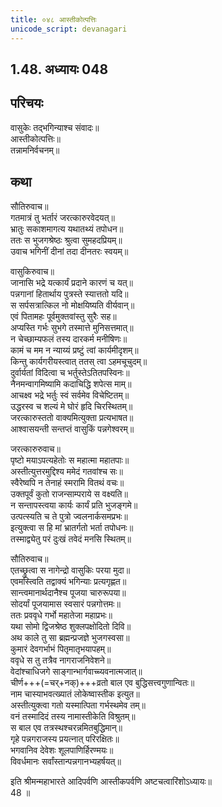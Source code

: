 ```yaml
---  
title: ०४८ आस्तीकोत्पत्तिः
unicode_script: devanagari
---  
```


## 1.48. अध्यायः 048

## परिचयः

वासुकेः तद्भगिन्याश्च संवादः॥  
आस्तीकोत्पत्तिः॥  
तन्नामनिर्वचनम्॥  

## कथा

सौतिरुवाच॥  
गतमात्रं तु भर्तारं जरत्कारुरवेदयत्॥  
भ्रातुः सकाशमागत्य यथातथ्यं तपोधन॥  
ततः स भुजगश्रेष्ठः श्रुत्वा सुमहदप्रियम्॥  
उवाच भगिनीं दीनां तदा दीनतरः स्वयम्॥  

वासुकिरुवाच॥  
जानासि भद्रे यत्कार्यं प्रदाने कारणं च यत्॥  
पन्नगानां हितार्थाय पुत्रस्ते स्यात्ततो यदि॥  
स सर्पसत्रात्किल नो मोक्षयिष्यति वीर्यवान्॥  
एवं पितामहः पूर्वमुक्तवांस्तु सुरैः सह॥  
अप्यस्ति गर्भः सुभगे तस्मात्ते मुनिसत्तमात्॥  
न चेच्छाम्यफलं तस्य दारकर्म मनीषिणः॥  
कामं च मम न न्याय्यं प्रष्टुं त्वां कार्यमीदृशम्॥  
किन्तु कार्यगरीयस्त्वात् ततस् त्वा ऽहमचूचुदम्॥  
दुर्वार्यतां विदित्वा च भर्तुस्तेऽतितपस्विनः॥  
नैनमन्वागमिष्यामि कदाचिद्धि शपेत्स माम्॥  
आचक्ष्व भद्रे भर्तुः स्वं सर्वमेव विचेष्टितम्॥  
उद्धरस्व च शल्यं मे घोरं हृदि चिरस्थितम्॥  
जरत्कारुस्ततो वाक्यमित्युक्ता प्रत्यभाषत॥  
आश्वासयन्ती सन्तप्तं वासुकिं पन्नगेश्वरम्॥  

जरत्कारुरुवाच॥  
पृष्टो मयाऽपत्यहेतोः स महात्मा महातपाः॥  
अस्तीत्युत्तरमुद्दिश्य ममेदं गतवांश्च सः॥  
स्वैरेष्वपि न तेनाहं स्मरामि वितथं वचः॥  
उक्तपूर्वं कुतो राजन्साम्पराये स वक्ष्यति॥  
न सन्तापस्त्वया कार्यः कार्यं प्रति भुजङ्गमे॥  
उत्पत्स्यति च ते पुत्रो ज्वलनार्कसमप्रभः॥  
इत्युक्त्वा स हि मां भ्रातर्गतो भर्ता तपोधनः॥  
तस्माद्व्येतु परं दुःखं तवेदं मनसि स्थितम्॥  

सौतिरुवाच॥  
एतच्छ्रुत्वा स नागेन्द्रो वासुकिः परया मुदा॥  
एवमस्त्विति तद्वाक्यं भगिन्याः प्रत्यगृह्णत॥  
सान्त्वमानार्थदानैश्च पूजया चारुरूपया॥  
सोदर्यां पूजयामास स्वसारं पन्नगोत्तमः॥  
ततः प्रववृधे गर्भो महातेजा महाप्रभः॥  
यथा सोमो द्विजश्रेष्ठ शुक्लपक्षोदितो दिवि॥  
अथ काले तु सा ब्रह्मन्प्रजज्ञे भुजगस्वसा॥  
कुमारं देवगर्भाभं पितृमातृभयापहम्॥  
ववृधे स तु तत्रैव नागराजनिवेशने॥  
वेदांश्चाधिजगे साङ्गान्भार्गवाच्च्यवनात्मजात्॥  
चीर्ण+++(=चर्+नक्)+++व्रतो बाल एव बुद्धिसत्त्वगुणान्वितः॥  
नाम चास्याभवत्ख्यातं लोकेष्वास्तीक इत्युत॥  
अस्तीत्युक्त्वा गतो यस्मात्पिता गर्भस्थमेव तम्॥  
वनं तस्मादिदं तस्य नामास्तीकेति विश्रुतम्॥  
स बाल एव तत्रस्थश्चरन्नमितबुद्धिमान्॥  
गृहे पन्नगराजस्य प्रयत्नात् परिरक्षितः॥  
भगवानिव देवेशः शूलपाणिर्हिरण्मयः॥  
विवर्धमानः सर्वांस्तान्पन्नगानभ्यहर्षयत्॥  

इति श्रीमन्महाभारते आदिपर्वणि आस्तीकपर्वणि अष्टचत्वारिंशोऽध्यायः॥  
48 ॥  
